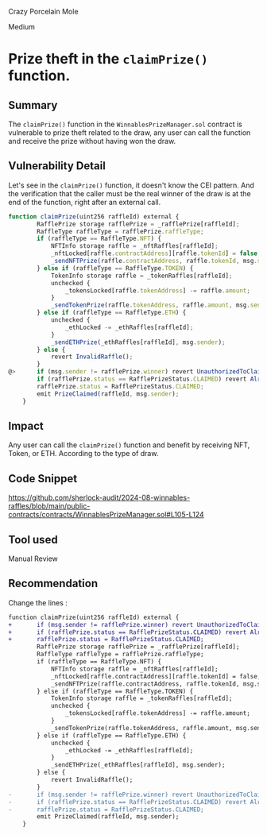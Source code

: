 Crazy Porcelain Mole

Medium

# Prize theft in the `claimPrize()` function.

## Summary
The `claimPrize()` function in the `WinnablesPrizeManager.sol` contract is vulnerable to prize theft related to the draw, any user can call the function and receive the prize without having won the draw.

## Vulnerability Detail
Let's see in the `claimPrize()` function, it doesn't know the CEI pattern. And the verification that the caller must be the real winner of the draw is at the end of the function, right after an external call.

```javascript
function claimPrize(uint256 raffleId) external {
        RafflePrize storage rafflePrize = _rafflePrize[raffleId];
        RaffleType raffleType = rafflePrize.raffleType;
        if (raffleType == RaffleType.NFT) {
            NFTInfo storage raffle = _nftRaffles[raffleId];
            _nftLocked[raffle.contractAddress][raffle.tokenId] = false;
            _sendNFTPrize(raffle.contractAddress, raffle.tokenId, msg.sender);
        } else if (raffleType == RaffleType.TOKEN) {
            TokenInfo storage raffle = _tokenRaffles[raffleId];
            unchecked {
                _tokensLocked[raffle.tokenAddress] -= raffle.amount;
            }
            _sendTokenPrize(raffle.tokenAddress, raffle.amount, msg.sender);
        } else if (raffleType == RaffleType.ETH) {
            unchecked {
                _ethLocked -= _ethRaffles[raffleId];
            }
            _sendETHPrize(_ethRaffles[raffleId], msg.sender);
        } else {
            revert InvalidRaffle();
        }
@>      if (msg.sender != rafflePrize.winner) revert UnauthorizedToClaim();
        if (rafflePrize.status == RafflePrizeStatus.CLAIMED) revert AlreadyClaimed();
        rafflePrize.status = RafflePrizeStatus.CLAIMED;
        emit PrizeClaimed(raffleId, msg.sender);
    }
```
## Impact
Any user can call the `claimPrize()` function and benefit by receiving NFT, Token, or ETH. According to the type of draw.

## Code Snippet
https://github.com/sherlock-audit/2024-08-winnables-raffles/blob/main/public-contracts/contracts/WinnablesPrizeManager.sol#L105-L124


## Tool used
Manual Review

## Recommendation
Change the lines : 

```diff
function claimPrize(uint256 raffleId) external {
+       if (msg.sender != rafflePrize.winner) revert UnauthorizedToClaim();
+       if (rafflePrize.status == RafflePrizeStatus.CLAIMED) revert AlreadyClaimed();
+       rafflePrize.status = RafflePrizeStatus.CLAIMED;
        RafflePrize storage rafflePrize = _rafflePrize[raffleId];
        RaffleType raffleType = rafflePrize.raffleType;
        if (raffleType == RaffleType.NFT) {
            NFTInfo storage raffle = _nftRaffles[raffleId];
            _nftLocked[raffle.contractAddress][raffle.tokenId] = false;
            _sendNFTPrize(raffle.contractAddress, raffle.tokenId, msg.sender);
        } else if (raffleType == RaffleType.TOKEN) {
            TokenInfo storage raffle = _tokenRaffles[raffleId];
            unchecked {
                _tokensLocked[raffle.tokenAddress] -= raffle.amount;
            }
            _sendTokenPrize(raffle.tokenAddress, raffle.amount, msg.sender);
        } else if (raffleType == RaffleType.ETH) {
            unchecked {
                _ethLocked -= _ethRaffles[raffleId];
            }
            _sendETHPrize(_ethRaffles[raffleId], msg.sender);
        } else {
            revert InvalidRaffle();
        }
-       if (msg.sender != rafflePrize.winner) revert UnauthorizedToClaim();
-       if (rafflePrize.status == RafflePrizeStatus.CLAIMED) revert AlreadyClaimed();
-       rafflePrize.status = RafflePrizeStatus.CLAIMED;
        emit PrizeClaimed(raffleId, msg.sender);
    }
```